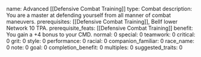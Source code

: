 name: Advanced [[Defensive Combat Training]]
type: Combat
description: You are a master at defending yourself from all manner of combat maneuvers.
prerequisites: [[Defensive Combat Training]], Bellf lower Network 10 TPA.
prerequisite_feats: [[Defensive Combat Training]]
benefit: You gain a +4 bonus to your CMD.
normal: 0
special: 0
teamwork: 0
critical: 0
grit: 0
style: 0
performance: 0
racial: 0
companion_familiar: 0
race_name: 0
note: 0
goal: 0
completion_benefit: 0
multiples: 0
suggested_traits: 0

